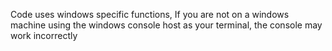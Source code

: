 Code uses windows specific functions, If you are not on a windows machine using the windows console host as your terminal, the console may work incorrectly
